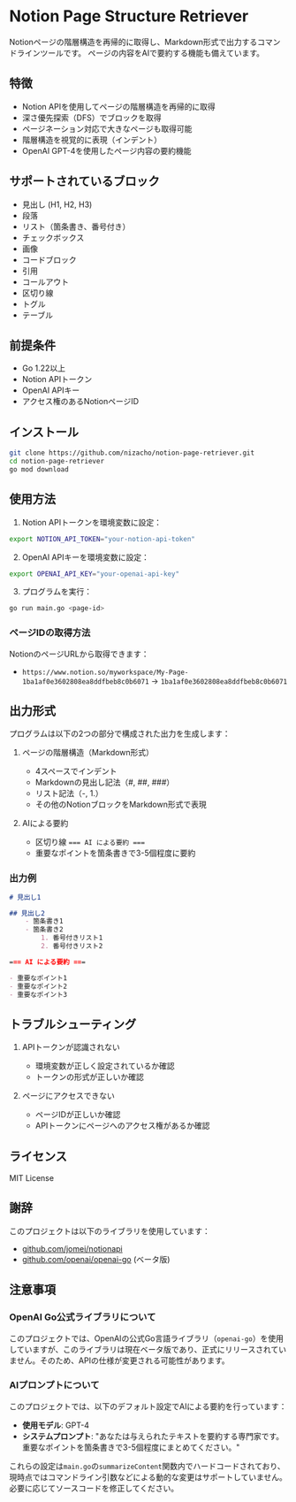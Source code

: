 # Notion Page Structure Retriever

Notionページの階層構造を再帰的に取得し、Markdown形式で出力するコマンドラインツールです。
ページの内容をAIで要約する機能も備えています。

## 特徴

- Notion APIを使用してページの階層構造を再帰的に取得
- 深さ優先探索（DFS）でブロックを取得
- ページネーション対応で大きなページも取得可能
- 階層構造を視覚的に表現（インデント）
- OpenAI GPT-4を使用したページ内容の要約機能

## サポートされているブロック

- 見出し (H1, H2, H3)
- 段落
- リスト（箇条書き、番号付き）
- チェックボックス
- 画像
- コードブロック
- 引用
- コールアウト
- 区切り線
- トグル
- テーブル

## 前提条件

- Go 1.22以上
- Notion APIトークン
- OpenAI APIキー
- アクセス権のあるNotionページID

## インストール

```bash
git clone https://github.com/nizacho/notion-page-retriever.git
cd notion-page-retriever
go mod download
```

## 使用方法

1. Notion APIトークンを環境変数に設定：
```bash
export NOTION_API_TOKEN="your-notion-api-token"
```

2. OpenAI APIキーを環境変数に設定：
```bash
export OPENAI_API_KEY="your-openai-api-key"
```

3. プログラムを実行：
```bash
go run main.go <page-id>
```

### ページIDの取得方法

NotionのページURLから取得できます：
- `https://www.notion.so/myworkspace/My-Page-1ba1af0e3602808ea8ddfbeb8c0b6071`
  → `1ba1af0e3602808ea8ddfbeb8c0b6071`

## 出力形式

プログラムは以下の2つの部分で構成された出力を生成します：

1. ページの階層構造（Markdown形式）
   - 4スペースでインデント
   - Markdownの見出し記法（#, ##, ###）
   - リスト記法（-, 1.）
   - その他のNotionブロックをMarkdown形式で表現

2. AIによる要約
   - 区切り線 `=== AI による要約 ===`
   - 重要なポイントを箇条書きで3-5個程度に要約

### 出力例

```markdown
# 見出し1

## 見出し2
    - 箇条書き1
    - 箇条書き2
        1. 番号付きリスト1
        2. 番号付きリスト2

=== AI による要約 ===

- 重要なポイント1
- 重要なポイント2
- 重要なポイント3
```

## トラブルシューティング

1. APIトークンが認識されない
   - 環境変数が正しく設定されているか確認
   - トークンの形式が正しいか確認

2. ページにアクセスできない
   - ページIDが正しいか確認
   - APIトークンにページへのアクセス権があるか確認

## ライセンス

MIT License

## 謝辞

このプロジェクトは以下のライブラリを使用しています：
- [github.com/jomei/notionapi](https://github.com/jomei/notionapi)
- [github.com/openai/openai-go](https://github.com/openai/openai-go) (ベータ版)

## 注意事項

### OpenAI Go公式ライブラリについて
このプロジェクトでは、OpenAIの公式Go言語ライブラリ（`openai-go`）を使用していますが、このライブラリは現在ベータ版であり、正式にリリースされていません。そのため、APIの仕様が変更される可能性があります。

### AIプロンプトについて
このプロジェクトでは、以下のデフォルト設定でAIによる要約を行っています：

- **使用モデル**: GPT-4
- **システムプロンプト**: "あなたは与えられたテキストを要約する専門家です。重要なポイントを箇条書きで3-5個程度にまとめてください。"

これらの設定は`main.go`の`summarizeContent`関数内でハードコードされており、現時点ではコマンドライン引数などによる動的な変更はサポートしていません。必要に応じてソースコードを修正してください。 